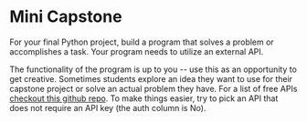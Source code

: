 # Mini Capstone

For your final Python project, build a program that solves a problem or accomplishes a task. Your program needs to utilize an external API.  

The functionality of the program is up to you -- use this as an opportunity to get creative. Sometimes students explore an idea they want to use for their capstone project or solve an actual problem they have. For a list of free APIs [checkout this github repo](https://github.com/public-api-lists/public-api-lists). To make things easier, try to pick an API that does not require an API key (the auth column is No).
